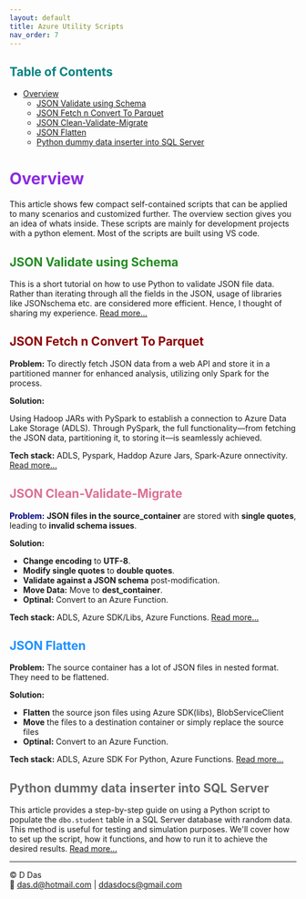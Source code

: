 ```yaml
---
layout: default
title: Azure Utility Scripts
nav_order: 7
---
```


## <span style="color: Teal;">Table of Contents</span>
- [Overview](#overview)
  - [JSON Validate  using  Schema](#json-validate--using--schema)
  - [JSON Fetch n Convert  To Parquet](#json-fetch-n-convert--to-parquet)
  - [JSON Clean-Validate-Migrate ](#json-clean-validate-migrate-)
  - [JSON Flatten ](#json-flatten-)
  - [Python dummy data inserter into SQL Server](#python-dummy-data-inserter-into-sql-server)


# <span style="color: BlueViolet;">Overview</span>

This article shows few compact self-contained scripts that can be applied to many scenarios and customized further. The overview section gives you an idea of whats inside. These scripts are mainly for development projects with a python element. Most of the scripts are built using VS code.

## <span style="color: ForestGreen;">JSON Validate  using  Schema</span>

This is a short tutorial on how to use Python to validate JSON file data. Rather than iterating through all the fields in the JSON, usage of libraries like JSONschema etc. are considered more efficient. Hence, I thought of sharing my experience. [Read more...](articles/Misc/JsonValidator/jsonvalidator.html)

## <span style="color: DarkRed;">JSON Fetch n Convert  To Parquet</span>

**Problem:** To directly fetch JSON data from a web API and store it in a partitioned manner for enhanced analysis, utilizing only Spark for the process.

**Solution:**

Using Hadoop JARs with PySpark to establish a connection to Azure Data Lake Storage (ADLS). Through PySpark, the full functionality—from fetching the JSON data, partitioning it, to storing it—is seamlessly achieved.

**Tech stack:** ADLS, Pyspark, Haddop Azure Jars, Spark-Azure onnectivity.
[Read more...](articles/Misc/SparkAndAzureSDKScripts/FetchJsonWriteParquet.html)

## <span style="color: PaleVioletRed;">JSON Clean-Validate-Migrate </span>

<span style="color: navy;">**Problem:**</span>
**JSON files in the source_container** are stored with **single quotes**, leading to **invalid schema issues**.

**Solution:**

- **Change encoding** to **UTF-8**.
- **Modify single quotes** to **double quotes**.
- **Validate against a JSON schema** post-modification.
- **Move Data:** Move to **dest_container**.
- **Optinal:** Convert to an Azure Function.

**Tech stack:** ADLS, Azure SDK/Libs, Azure Functions. [Read more...](articles/Misc/JsonValidator/BulkJsonValidator.html)

## <span style="color: DodgerBlue;">JSON Flatten </span>


**Problem:**
The source container has a lot of JSON files in nested format. They need to be flattened.

**Solution:**

- **Flatten** the source json files using Azure SDK(libs), BlobServiceClient
- **Move** the files to a destination container or simply replace the source files
- **Optinal:** Convert to an Azure Function.

**Tech stack:** ADLS, Azure SDK For Python, Azure Functions. [Read more...](articles/Misc/JsonFlatternerAzureSDK/JsonFlatAzureSDK.html)

## <span style="color: DimGray;">Python dummy data inserter into SQL Server</span>

This article provides a step-by-step guide on using a Python script to populate the `dbo.student` table in a SQL Server database with random data. This method is useful for testing and simulation purposes. We'll cover how to set up the script, how it functions, and how to run it to achieve the desired results. [Read more...](articles/Misc/Dummy_data/dummy-data-inserter.html)

---

© D Das  
📧 [das.d@hotmail.com](mailto:das.d@hotmail.com) | [ddasdocs@gmail.com](mailto:ddasdocs@gmail.com)